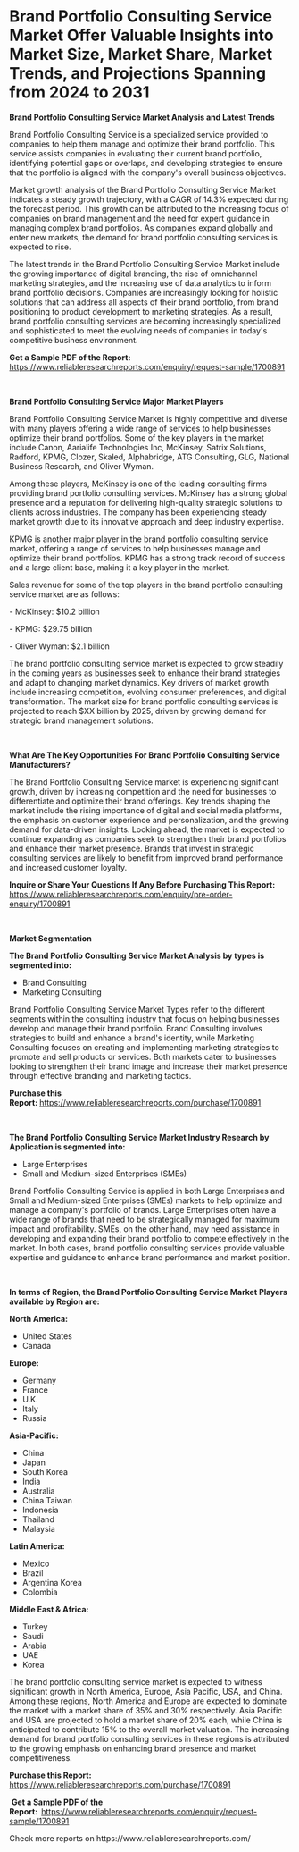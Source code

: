 <p><h1>Brand Portfolio Consulting Service Market Offer Valuable Insights into Market Size, Market Share, Market Trends, and Projections Spanning from 2024 to 2031</h1></p><p><strong>Brand Portfolio Consulting Service Market Analysis and Latest Trends</strong></p>
<p><p>Brand Portfolio Consulting Service is a specialized service provided to companies to help them manage and optimize their brand portfolio. This service assists companies in evaluating their current brand portfolio, identifying potential gaps or overlaps, and developing strategies to ensure that the portfolio is aligned with the company's overall business objectives.</p><p>Market growth analysis of the Brand Portfolio Consulting Service Market indicates a steady growth trajectory, with a CAGR of 14.3% expected during the forecast period. This growth can be attributed to the increasing focus of companies on brand management and the need for expert guidance in managing complex brand portfolios. As companies expand globally and enter new markets, the demand for brand portfolio consulting services is expected to rise.</p><p>The latest trends in the Brand Portfolio Consulting Service Market include the growing importance of digital branding, the rise of omnichannel marketing strategies, and the increasing use of data analytics to inform brand portfolio decisions. Companies are increasingly looking for holistic solutions that can address all aspects of their brand portfolio, from brand positioning to product development to marketing strategies. As a result, brand portfolio consulting services are becoming increasingly specialized and sophisticated to meet the evolving needs of companies in today's competitive business environment.</p></p>
<p><strong>Get a Sample PDF of the Report:&nbsp;</strong> <a href="https://www.reliableresearchreports.com/enquiry/request-sample/1700891">https://www.reliableresearchreports.com/enquiry/request-sample/1700891</a></p>
<p>&nbsp;</p>
<p><strong>Brand Portfolio Consulting Service Major Market Players</strong></p>
<p><p>Brand Portfolio Consulting Service Market is highly competitive and diverse with many players offering a wide range of services to help businesses optimize their brand portfolios. Some of the key players in the market include Canon, Aarialife Technologies Inc, McKinsey, Satrix Solutions, Radford, KPMG, Clozer, Skaled, Alphabridge, ATG Consulting, GLG, National Business Research, and Oliver Wyman.</p><p>Among these players, McKinsey is one of the leading consulting firms providing brand portfolio consulting services. McKinsey has a strong global presence and a reputation for delivering high-quality strategic solutions to clients across industries. The company has been experiencing steady market growth due to its innovative approach and deep industry expertise.</p><p>KPMG is another major player in the brand portfolio consulting service market, offering a range of services to help businesses manage and optimize their brand portfolios. KPMG has a strong track record of success and a large client base, making it a key player in the market.</p><p>Sales revenue for some of the top players in the brand portfolio consulting service market are as follows:</p><p>- McKinsey: $10.2 billion</p><p>- KPMG: $29.75 billion</p><p>- Oliver Wyman: $2.1 billion</p><p>The brand portfolio consulting service market is expected to grow steadily in the coming years as businesses seek to enhance their brand strategies and adapt to changing market dynamics. Key drivers of market growth include increasing competition, evolving consumer preferences, and digital transformation. The market size for brand portfolio consulting services is projected to reach $XX billion by 2025, driven by growing demand for strategic brand management solutions.</p></p>
<p>&nbsp;</p>
<p><strong>What Are The Key Opportunities For Brand Portfolio Consulting Service Manufacturers?</strong></p>
<p><p>The Brand Portfolio Consulting Service market is experiencing significant growth, driven by increasing competition and the need for businesses to differentiate and optimize their brand offerings. Key trends shaping the market include the rising importance of digital and social media platforms, the emphasis on customer experience and personalization, and the growing demand for data-driven insights. Looking ahead, the market is expected to continue expanding as companies seek to strengthen their brand portfolios and enhance their market presence. Brands that invest in strategic consulting services are likely to benefit from improved brand performance and increased customer loyalty.</p></p>
<p><strong>Inquire or Share Your Questions If Any Before Purchasing This Report:</strong> <a href="https://www.reliableresearchreports.com/enquiry/pre-order-enquiry/1700891">https://www.reliableresearchreports.com/enquiry/pre-order-enquiry/1700891</a></p>
<p>&nbsp;</p>
<p><strong>Market Segmentation</strong></p>
<p><strong>The Brand Portfolio Consulting Service Market Analysis by types is segmented into:</strong></p>
<p><ul><li>Brand Consulting</li><li>Marketing Consulting</li></ul></p>
<p><p>Brand Portfolio Consulting Service Market Types refer to the different segments within the consulting industry that focus on helping businesses develop and manage their brand portfolio. Brand Consulting involves strategies to build and enhance a brand's identity, while Marketing Consulting focuses on creating and implementing marketing strategies to promote and sell products or services. Both markets cater to businesses looking to strengthen their brand image and increase their market presence through effective branding and marketing tactics.</p></p>
<p><strong>Purchase this Report:&nbsp;</strong><a href="https://www.reliableresearchreports.com/purchase/1700891">https://www.reliableresearchreports.com/purchase/1700891</a></p>
<p>&nbsp;</p>
<p><strong>The Brand Portfolio Consulting Service Market Industry Research by Application is segmented into:</strong></p>
<p><ul><li>Large Enterprises</li><li>Small and Medium-sized Enterprises (SMEs)</li></ul></p>
<p><p>Brand Portfolio Consulting Service is applied in both Large Enterprises and Small and Medium-sized Enterprises (SMEs) markets to help optimize and manage a company's portfolio of brands. Large Enterprises often have a wide range of brands that need to be strategically managed for maximum impact and profitability. SMEs, on the other hand, may need assistance in developing and expanding their brand portfolio to compete effectively in the market. In both cases, brand portfolio consulting services provide valuable expertise and guidance to enhance brand performance and market position.</p></p>
<p>&nbsp;</p>
<p><strong>In terms of Region, the Brand Portfolio Consulting Service Market Players available by Region are:</strong></p>
<p>
    <p> <strong> North America: </strong>
        <ul>
            <li>United States</li>
            <li>Canada</li>
        </ul>
        </p> 
    <p> <strong> Europe: </strong>
        <ul>
            <li>Germany</li>
            <li>France</li>
            <li>U.K.</li>
            <li>Italy</li>
            <li>Russia</li>
        </ul>
        </p> 
    <p> <strong> Asia-Pacific: </strong>
        <ul>
            <li>China</li>
            <li>Japan</li>
            <li>South Korea</li>
            <li>India</li>
            <li>Australia</li>
            <li>China Taiwan</li>
            <li>Indonesia</li>
            <li>Thailand</li>
            <li>Malaysia</li>
        </ul>
        </p> 
    <p> <strong> Latin America: </strong>
        <ul>
            <li>Mexico</li>
            <li>Brazil</li>
            <li>Argentina Korea</li>
            <li>Colombia</li>
        </ul>
        </p> 
    <p> <strong> Middle East & Africa: </strong>
        <ul>
            <li>Turkey</li>
            <li>Saudi</li>
            <li>Arabia</li>
            <li>UAE</li>
            <li>Korea</li>
        </ul>
    </p>
    </p>
<p><p>The brand portfolio consulting service market is expected to witness significant growth in North America, Europe, Asia Pacific, USA, and China. Among these regions, North America and Europe are expected to dominate the market with a market share of 35% and 30% respectively. Asia Pacific and USA are projected to hold a market share of 20% each, while China is anticipated to contribute 15% to the overall market valuation. The increasing demand for brand portfolio consulting services in these regions is attributed to the growing emphasis on enhancing brand presence and market competitiveness.</p></p>
<p><strong>Purchase this Report: </strong><a href="https://www.reliableresearchreports.com/purchase/1700891">https://www.reliableresearchreports.com/purchase/1700891</a></p>
<p>&nbsp;<strong>Get a Sample PDF of the Report:&nbsp;&nbsp;</strong><a href="https://www.reliableresearchreports.com/enquiry/request-sample/1700891">https://www.reliableresearchreports.com/enquiry/request-sample/1700891</a></p>
<p><strong></strong></p>
<p>Check more reports on https://www.reliableresearchreports.com/</p>
